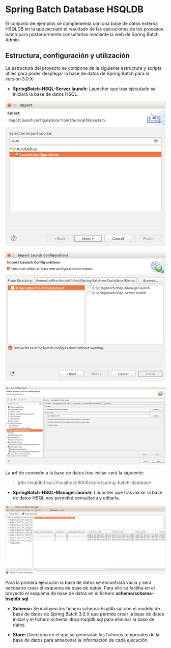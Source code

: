 # Spring Batch Database HSQLDB

El conjunto de ejemplos se complementa con una base de datos externa HSQLDB en la que persistir el resultado de las ejecuciones de los procesos batch para posteriormente consultarlas mediante la web de Spring Batch Admin.

## Estructura, configuración y utilización

La estructura del proyecto se compone de la siguiente estructura y scripts útiles para poder desplegar la base de datos de Spring Batch para la versión 3.0.X:

* **SpringBatch-HSQL-Server.launch:** Launcher que tras ejecutarlo se iniciará la base de datos HSQL.

<p align="center"><img src="..//..//Imagenes//[Maldiny]_Importar_launcher.png"></p>

<p align="center"><img src="..//..//Imagenes//[Maldiny]_Import_launchers_SpringBatch_HSQL.png"></p>

<p align="center"><img src="..//..//Imagenes//[Maldiny]_Run_HSQLDB_database.png"></p>

La **url** de conexión a la base de datos tras iniciar será la siguiente: 

> jdbc:hsqldb:hsql://localhost:9005/store/spring-batch-database

* **SpringBatch-HSQL-Manager.launch:** Launcher que tras iniciar la base de datos HSQL nos permitirá consultarla y editarla.

<p align="center"><img src="..//..//Imagenes//[Maldiny]_HSQL_database_manager.png"></p>

Para la primera ejecución la base de datos se encontrará vacía y será necesario crear el esquema de base de datos. Para ello se facilita en el proyecto el esquema de base de datos en el fichero **schema/schema-hsqldb.sql**.

* **Schema:** Se incluyen los fichero schema-hsqldb.sql con el modelo de base de datos de Spring Batch 3.0.X que permite crear la base de datos inicial y el fichero schema-drop-hsqldb.sql para eliminar la base de datos.

* **Store:** Directorio en el que se generarán los ficheros temporales de la base de datos para almacenar la información de cada ejecución.
